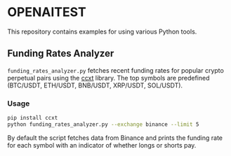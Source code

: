 # OPENAITEST

This repository contains examples for using various Python tools.

## Funding Rates Analyzer

`funding_rates_analyzer.py` fetches recent funding rates for popular crypto perpetual pairs using the [ccxt](https://github.com/ccxt/ccxt) library. The top symbols are predefined (BTC/USDT, ETH/USDT, BNB/USDT, XRP/USDT, SOL/USDT).

### Usage

```bash
pip install ccxt
python funding_rates_analyzer.py --exchange binance --limit 5
```

By default the script fetches data from Binance and prints the funding rate for each symbol with an indicator of whether longs or shorts pay.
